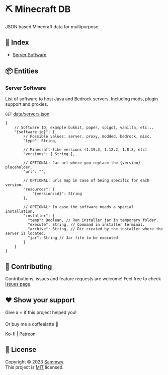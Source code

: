 # ⛏️ Minecraft DB

JSON based Minecraft data for multipurpose.

## 📖 Index

- [Server Software](#server-software)

## 📦 Entities

### Server Software

List of software to host Java and Bedrock servers. Including mods, plugin support and proxies.

`GET` [data/servers.json](data/servers.json)

```jsonc
{
    // Software ID, example bukkit, paper, spigot, vanilla, etc...
    "{software:id}": {
        // Possible values: server, proxy, modded, bedrock, misc.
        "type": String,

        // Minecraft-like versions (1.19.3, 1.12.2, 1.8.8, etc)
        "versions": [ String ],

        // OPTIONAL: Jar url where you replace the {version} placeholder.
        "url": "",

        // OPTIONAL: urls map in case of being specific for each version.
        "resources": {
            "{version:id}": String
        },

        // OPTIONAL: In case the software needs a special installation.
        "installer": {
          "temp": Boolean, // Run installer jar in temporary folder.
          "execute": String, // Command in installer terminal.
          "archive": String, // Dir created by the installer where the server is located.
          "jar": String // Jar file to be executed.
        }
    }
}
```

## 🤝 Contributing

Contributions, issues and feature requests are welcome!
Feel free to check [issues page](https://github.com/sammwyy/minecraft-db/issues).

## ❤️ Show your support

Give a ⭐️ if this project helped you!

Or buy me a coffeelatte 🙌

[Ko-fi](https://ko-fi.com/sammwy) | [Patreon](https://patreon.com/sammwy)

## 📝 License

Copyright © 2023 [Sammwy](https://github.com/sammwyy).  
This project is [MIT](LICENSE) licensed.
